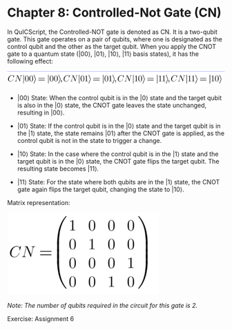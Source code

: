 # Chapter 8: Controlled-Not Gate (CN)

In QuICScript, the Controlled-NOT gate is denoted as CN. It is a two-qubit gate. This gate operates on a pair of qubits, where one is designated as the control qubit and the other as the target qubit. When you apply the CNOT gate to a quantum state (|00⟩, |01⟩, |10⟩, |11⟩ basis states), it has the following effect:

![Linear Algebra](./figures/Control-not.png)

- |00⟩ State: When the control qubit is in the |0⟩ state and the target qubit is also in the |0⟩ state, the CNOT gate leaves the state unchanged, resulting in |00⟩.

- |01⟩ State: If the control qubit is in the |0⟩ state and the target qubit is in the |1⟩ state, the state remains |01⟩ after the CNOT gate is applied, as the control qubit is not in the state to trigger a change.

- |10⟩ State: In the case where the control qubit is in the |1⟩ state and the target qubit is in the |0⟩ state, the CNOT gate flips the target qubit. The resulting state becomes |11⟩.

- |11⟩ State: For the state where both qubits are in the |1⟩ state, the CNOT gate again flips the target qubit, changing the state to |10⟩.

Matrix representation:

![Matrix](./figures/Control-not2.png)

_Note: The number of qubits required in the circuit for this gate is 2._

Exercise: Assignment 6
